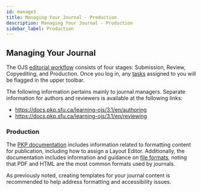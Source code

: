 ```yaml
---
id: manage3
title: Managing Your Journal - Production
description: Managing Your Journal - Production
sidebar_label: Production
---
```


## Managing Your Journal
The OJS [editorial workflow](https://docs.pkp.sfu.ca/learning-ojs/3.1/en/editorial-workflow) consists of four stages: Submission, Review, Copyediting, and Production. Once you log in, any [tasks](https://docs.pkp.sfu.ca/learning-ojs/3.1/en/editorial-workflow#tasks) assigned to you will be flagged in the upper toolbar.

The following information pertains mainly to journal managers. Separate information for authors and reviewers is available at the following links:

- https://docs.pkp.sfu.ca/learning-ojs/3.1/en/authoring
- https://docs.pkp.sfu.ca/learning-ojs/3.1/en/reviewing

### Production
The [PKP documentation](https://docs.pkp.sfu.ca/learning-ojs/3.1/en/editorial-workflow#production) includes information related to formatting content for publication, including how to assign a Layout Editor. Additionally, the documentation includes information and guidance on [file formats](https://docs.pkp.sfu.ca/learning-ojs/3.1/en/editorial-workflow#deciding-on-article-file-formats), noting that PDF and HTML are the most common formats used by journals.     

As previously noted, creating templates for your journal content is recommended to help address formatting and accessibility issues.
